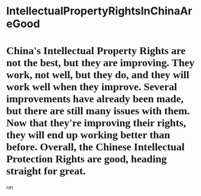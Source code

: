# IntellectualPropertyRightsInChinaAreGood
<p style="color:purple; background-color:pink;">
<h1
style="font-family:Antique Olive;"
      >China's Intellectual Property Rights are not the best, but they are improving. They work, not well, but they do, and they will work well when they improve. Several improvements have already been made, but there are still many issues with them. Now that they're improving their rights, they will end up working better than before. Overall, the Chinese Intellectual Protection Rights are good, heading straight for great.</h1>
rm 
</p>
